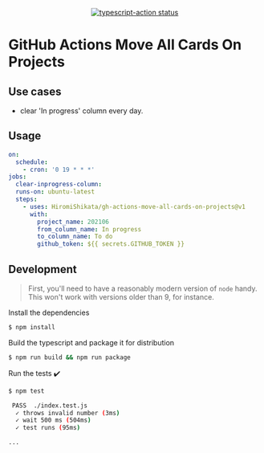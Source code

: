 <p align="center">
  <a href="https://github.com/HiromiShikata/gh-actions-move-all-cards-on-projects/actions"><img alt="typescript-action status" src="https://github.com/HiromiShikata/gh-actions-move-all-cards-on-projects/workflows/build-test/badge.svg"></a>
</p>

# GitHub Actions Move All Cards On Projects
## Use cases
- clear 'In progress' column every day.

## Usage
```yaml
on:
  schedule:
    - cron: '0 19 * * *'
jobs:
  clear-inprogress-column:
  runs-on: ubuntu-latest
  steps:
    - uses: HiromiShikata/gh-actions-move-all-cards-on-projects@v1
      with:
        project_name: 202106
        from_column_name: In progress
        to_column_name: To do
        github_token: ${{ secrets.GITHUB_TOKEN }}
```

## Development

> First, you'll need to have a reasonably modern version of `node` handy. This won't work with versions older than 9, for instance.

Install the dependencies  
```bash
$ npm install
```

Build the typescript and package it for distribution
```bash
$ npm run build && npm run package
```

Run the tests :heavy_check_mark:  
```bash
$ npm test

 PASS  ./index.test.js
  ✓ throws invalid number (3ms)
  ✓ wait 500 ms (504ms)
  ✓ test runs (95ms)

...
```

